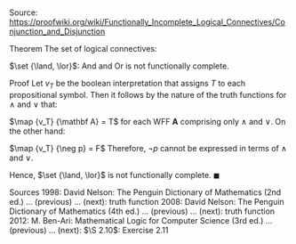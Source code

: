 # 

Source: https://proofwiki.org/wiki/Functionally_Incomplete_Logical_Connectives/Conjunction_and_Disjunction

Theorem
The set of logical connectives:

$\set {\land, \lor}$: And and Or
is not functionally complete.


Proof
Let $v_T$ be the boolean interpretation that assigns $T$ to each propositional symbol.
Then it follows by the nature of the truth functions for $\land$ and $\lor$ that:

$\map {v_T} {\mathbf A} = T$
for each WFF $\mathbf A$ comprising only $\land$ and $\lor$.
On the other hand:

$\map {v_T} {\neg p} = F$
Therefore, $\neg p$ cannot be expressed in terms of $\land$ and $\lor$.

Hence, $\set {\land, \lor}$ is not functionally complete.
$\blacksquare$


Sources
1998: David Nelson: The Penguin Dictionary of Mathematics (2nd ed.) ... (previous) ... (next): truth function
2008: David Nelson: The Penguin Dictionary of Mathematics (4th ed.) ... (previous) ... (next): truth function
2012: M. Ben-Ari: Mathematical Logic for Computer Science (3rd ed.) ... (previous) ... (next): $\S 2.10$: Exercise $2.11$




